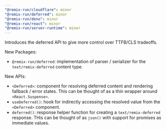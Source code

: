 ```yaml
---
"@remix-run/cloudflare": minor
"@remix-run/deferred": minor
"@remix-run/deno": minor
"@remix-run/react": minor
"@remix-run/server-runtime": minor
---
```


Introduces the deferred API to give more control over TTFB/CLS tradeoffs.

New Packages:

- `@remix-run/deferred`: implementation of parser / serializer for the `text/remix-deferred` content type.

New APIs:

- `<Deferred>`: component for resolving deferred content and rendering fallback / error states. This can be thought of as a thin wrapper around `<React.Suspense>`.
- `useDeferred()`: hook for indirectly accessing the resolved value from the `<Deferred>` component.
- `deferred()`: response helper function for creating a `text/remix-deferred` response. THis can be thought of as `json()` with support for promises as immediate values.
